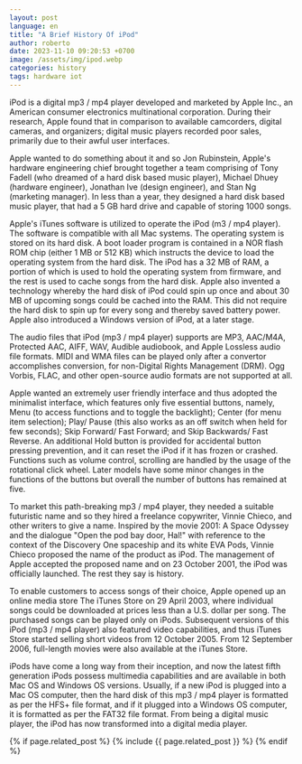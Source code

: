```yaml
---
layout: post
language: en
title: "A Brief History Of iPod"
author: roberto
date: 2023-11-10 09:20:53 +0700
image: /assets/img/ipod.webp
categories: history
tags: hardware iot
---
```

iPod is a digital mp3 / mp4 player developed and marketed by Apple Inc., an American consumer electronics multinational corporation. During their research, Apple found that in comparison to available camcorders, digital cameras, and organizers; digital music players recorded poor sales, primarily due to their awful user interfaces. 

Apple wanted to do something about it and so Jon Rubinstein, Apple's hardware engineering chief brought together a team comprising of Tony Fadell (who dreamed of a hard disk based music player), Michael Dhuey (hardware engineer), Jonathan Ive (design engineer), and Stan Ng (marketing manager). In less than a year, they designed a hard disk based music player, that had a 5 GB hard drive and capable of storing 1000 songs.

Apple's iTunes software is utilized to operate the iPod (m3 / mp4 player). The software is compatible with all Mac systems. The operating system is stored on its hard disk. A boot loader program is contained in a NOR flash ROM chip (either 1 MB or 512 KB) which instructs the device to load the operating system from the hard disk. The iPod has a 32 MB of RAM, a portion of which is used to hold the operating system from firmware, and the rest is used to cache songs from the hard disk. Apple also invented a technology whereby the hard disk of iPod could spin up once and about 30 MB of upcoming songs could be cached into the RAM. This did not require the hard disk to spin up for every song and thereby saved battery power. Apple also introduced a Windows version of iPod, at a later stage.

The audio files that iPod (mp3 / mp4 player) supports are MP3, AAC/M4A, Protected AAC, AIFF, WAV, Audible audiobook, and Apple Lossless audio file formats. MIDI and WMA files can be played only after a convertor accomplishes conversion, for non-Digital Rights Management (DRM). Ogg Vorbis, FLAC, and other open-source audio formats are not supported at all.

Apple wanted an extremely user friendly interface and thus adopted the minimalist interface, which features only five essential buttons, namely, Menu (to access functions and to toggle the backlight); Center (for menu item selection); Play/ Pause (this also works as an off switch when held for few seconds); Skip Forward/ Fast Forward; and Skip Backwards/ Fast Reverse. An additional Hold button is provided for accidental button pressing prevention, and it can reset the iPod if it has frozen or crashed. Functions such as volume control, scrolling are handled by the usage of the rotational click wheel. Later models have some minor changes in the functions of the buttons but overall the number of buttons has remained at five.

To market this path-breaking mp3 / mp4 player, they needed a suitable futuristic name and so they hired a freelance copywriter, Vinnie Chieco, and other writers to give a name. Inspired by the movie 2001: A Space Odyssey and the dialogue "Open the pod bay door, Hal!" with reference to the context of the Discovery One spaceship and its white EVA Pods, Vinnie Chieco proposed the name of the product as iPod. The management of Apple accepted the proposed name and on 23 October 2001, the iPod was officially launched. The rest they say is history.

To enable customers to access songs of their choice, Apple opened up an online media store The iTunes Store on 29 April 2003, where individual songs could be downloaded at prices less than a U.S. dollar per song. The purchased songs can be played only on iPods. Subsequent versions of this iPod (mp3 / mp4 player) also featured video capabilities, and thus iTunes Store started selling short videos from 12 October 2005. From 12 September 2006, full-length movies were also available at the iTunes Store.

iPods have come a long way from their inception, and now the latest fifth generation iPods possess multimedia capabilities and are available in both Mac OS and Windows OS versions. Usually, if a new iPod is plugged into a Mac OS computer, then the hard disk of this mp3 / mp4 player is formatted as per the HFS+ file format, and if it plugged into a Windows OS computer, it is formatted as per the FAT32 file format. From being a digital music player, the iPod has now transformed into a digital media player. 

{% if page.related_post %}
  {% include {{ page.related_post }} %}
{% endif %}
